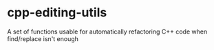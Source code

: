 # cpp-editing-utils
A set of functions usable for automatically refactoring C++ code when find/replace isn't enough
